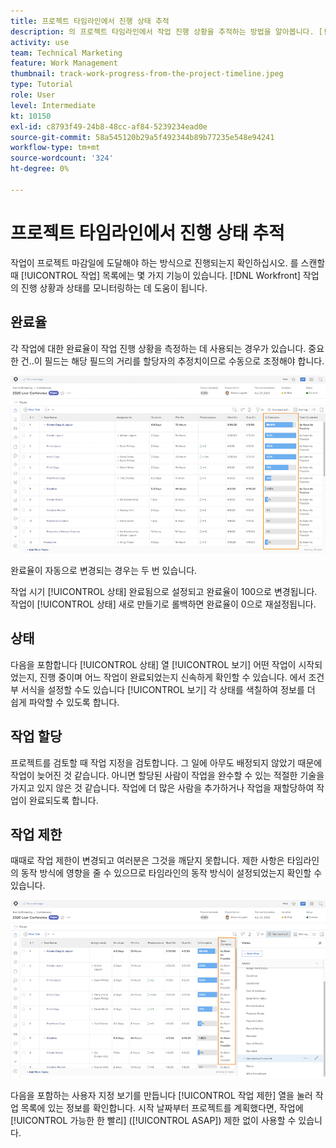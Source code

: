 ```yaml
---
title: 프로젝트 타임라인에서 진행 상태 추적
description: 의 프로젝트 타임라인에서 작업 진행 상황을 추적하는 방법을 알아봅니다. [!DNL  Workfront] 완료율, 상태, 지정 또는 제약 사용
activity: use
team: Technical Marketing
feature: Work Management
thumbnail: track-work-progress-from-the-project-timeline.jpeg
type: Tutorial
role: User
level: Intermediate
kt: 10150
exl-id: c8793f49-24b8-48cc-af84-5239234ead0e
source-git-commit: 58a545120b29a5f492344b89b77235e548e94241
workflow-type: tm+mt
source-wordcount: '324'
ht-degree: 0%

---
```


# 프로젝트 타임라인에서 진행 상태 추적

작업이 프로젝트 마감일에 도달해야 하는 방식으로 진행되는지 확인하십시오. 를 스캔할 때 [!UICONTROL 작업] 목록에는 몇 가지 기능이 있습니다. [!DNL  Workfront] 작업의 진행 상황과 상태를 모니터링하는 데 도움이 됩니다.

## 완료율

각 작업에 대한 완료율이 작업 진행 상황을 측정하는 데 사용되는 경우가 있습니다. 중요한 건..이 필드는 해당 필드의 거리를 할당자의 추정치이므로 수동으로 조정해야 합니다.

![프로젝트 작업 목록 표시 [!UICONTROL 완료율] 열](assets/planner-fund-task-percent-complete.png)

완료율이 자동으로 변경되는 경우는 두 번 있습니다.

작업 시기 [!UICONTROL 상태] 완료됨으로 설정되고 완료율이 100으로 변경됩니다.
작업이 [!UICONTROL 상태] 새로 만들기로 롤백하면 완료율이 0으로 재설정됩니다.

## 상태

다음을 포함합니다 [!UICONTROL 상태] 열 [!UICONTROL 보기] 어떤 작업이 시작되었는지, 진행 중이며 어느 작업이 완료되었는지 신속하게 확인할 수 있습니다. 에서 조건부 서식을 설정할 수도 있습니다 [!UICONTROL 보기] 각 상태를 색칠하여 정보를 더 쉽게 파악할 수 있도록 합니다.

## 작업 할당

프로젝트를 검토할 때 작업 지정을 검토합니다. 그 일에 아무도 배정되지 않았기 때문에 작업이 늦어진 것 같습니다. 아니면 할당된 사람이 작업을 완수할 수 있는 적절한 기술을 가지고 있지 않은 것 같습니다. 작업에 더 많은 사람을 추가하거나 작업을 재할당하여 작업이 완료되도록 합니다.

## 작업 제한

때때로 작업 제한이 변경되고 여러분은 그것을 깨닫지 못합니다. 제한 사항은 타임라인의 동작 방식에 영향을 줄 수 있으므로 타임라인의 동작 방식이 설정되었는지 확인할 수 있습니다.

![작업 제약 조건 열을 표시하는 프로젝트 작업 목록](assets/planner-fund-task-constraint.png)

다음을 포함하는 사용자 지정 보기를 만듭니다 [!UICONTROL 작업 제한] 열을 눌러 작업 목록에 있는 정보를 확인합니다. 시작 날짜부터 프로젝트를 계획했다면, 작업에 [!UICONTROL 가능한 한 빨리] ([!UICONTROL ASAP]) 제한 없이 사용할 수 있습니다.
